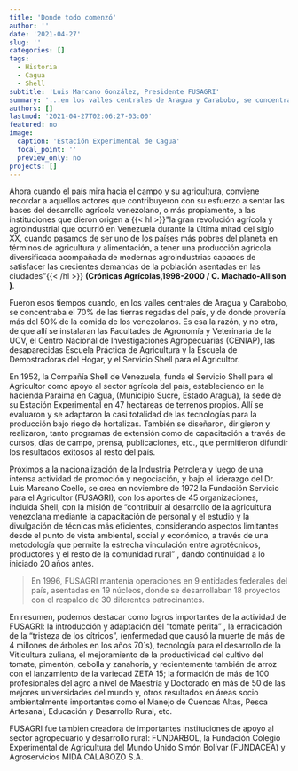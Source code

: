 ```yaml
---
title: 'Donde todo comenzó'
author: ''
date: '2021-04-27'
slug: ''
categories: []
tags:
  - Historia
  - Cagua
  - Shell
subtitle: 'Luis Marcano González, Presidente FUSAGRI'
summary: '...en los valles centrales de Aragua y Carabobo, se concentraba el 70% de las tierras regadas del país, y de donde provenía más del 50% de la comida de los venezolanos. Es esa la razón, y no otra, de que allí se instalaran las Facultades de Agronomía y Veterinaria de la UCV, el Centro Nacional de Investigaciones Agropecuarias (CENIAP), las desaparecidas Escuela Práctica de Agricultura y la Escuela de Demostradoras del Hogar, y el Servicio Shell para el Agricultor.'
authors: []
lastmod: '2021-04-27T02:06:27-03:00'
featured: no
image:
  caption: 'Estación Experimental de Cagua'
  focal_point: ''
  preview_only: no
projects: []
---
```


Ahora cuando el país mira hacia el campo y su agricultura, conviene recordar a aquellos actores  que contribuyeron con su esfuerzo a sentar las bases del desarrollo agrícola venezolano, o más propiamente, a las instituciones que dieron origen a {{< hl >}}"la gran revolución agrícola y agroindustrial que ocurrió en Venezuela durante la última mitad del siglo XX, cuando pasamos de ser uno de los países más pobres del planeta en términos de agricultura y alimentación, a tener una producción agrícola diversificada acompañada de modernas agroindustrias capaces de satisfacer las crecientes demandas de la población asentadas en las ciudades”{{< /hl >}} **(Crónicas Agrícolas,1998-2000 / C. Machado-Allison )**.

Fueron esos tiempos cuando, en los valles centrales de Aragua y Carabobo, se concentraba el 70% de las tierras regadas del país, y de donde provenía más del 50% de la comida de los venezolanos. Es esa la razón, y no otra, de que allí se instalaran las Facultades de Agronomía y Veterinaria de la UCV, el Centro Nacional de Investigaciones Agropecuarias (CENIAP), las desaparecidas Escuela Práctica de Agricultura y la Escuela de Demostradoras del Hogar, y el Servicio Shell para el Agricultor.


En 1952, la Compañía Shell de Venezuela, funda el Servicio Shell para el Agricultor como apoyo al sector agrícola del país, estableciendo en la hacienda Paraima en Cagua, (Municipio Sucre, Estado Aragua), la sede de su Estación Experimental en 47 hectáreas de terrenos propios. Allí se evaluaron y se adaptaron la casi totalidad de las tecnologías para la producción bajo riego de hortalizas. También se diseñaron, dirigieron y realizaron, tanto programas de extensión como de capacitación a través de cursos, días de campo, prensa, publicaciones, etc., que permitieron difundir los resultados exitosos al resto del país.


Próximos a la nacionalización de la Industria Petrolera y luego de una intensa actividad de promoción y negociación, y bajo el liderazgo del Dr. Luis Marcano Coello, se crea en noviembre de 1972 la Fundación Servicio para el Agricultor (FUSAGRI),  con los aportes de 45 organizaciones, incluida Shell, con la misión de “contribuir al desarrollo de la agricultura venezolana mediante la capacitación de personal y el estudio y la divulgación de técnicas más eficientes, considerando aspectos limitantes desde el punto de vista ambiental, social y económico, a través de una metodología que permite la estrecha vinculación  entre agrotécnicos, productores y el resto de la comunidad rural” , dando continuidad a lo iniciado 20 años antes.


>En 1996, FUSAGRI mantenía operaciones en 9 entidades federales del país, asentadas en 19 núcleos, donde se desarrollaban 18 proyectos con el respaldo de 30 diferentes patrocinantes. 


En resumen, podemos destacar como logros importantes de la  actividad de FUSAGRI: la introducción y adaptación del “tomate perita” , la erradicación de la “tristeza de los cítricos”, (enfermedad que causó la muerte de más de 4 millones de árboles en los años 70´s), tecnología para el desarrollo de la Viticultura zuliana, el mejoramiento de la productividad del cultivo del tomate, pimentón, cebolla y zanahoria, y recientemente también de arroz con el lanzamiento de la variedad  ZETA 15; la formación de más de 100 profesionales del agro a nivel de Maestría y Doctorado en más de 50 de las mejores universidades del mundo y, otros resultados en áreas socio ambientalmente importantes como el Manejo de Cuencas Altas, Pesca Artesanal, Educación y Desarrollo Rural,  etc.

FUSAGRI fue también creadora de importantes instituciones de apoyo al sector agropecuario y desarrollo rural: FUNDARBOL, la Fundación Colegio Experimental de Agricultura del Mundo Unido Simón Bolívar (FUNDACEA) y Agroservicios MIDA CALABOZO S.A.



